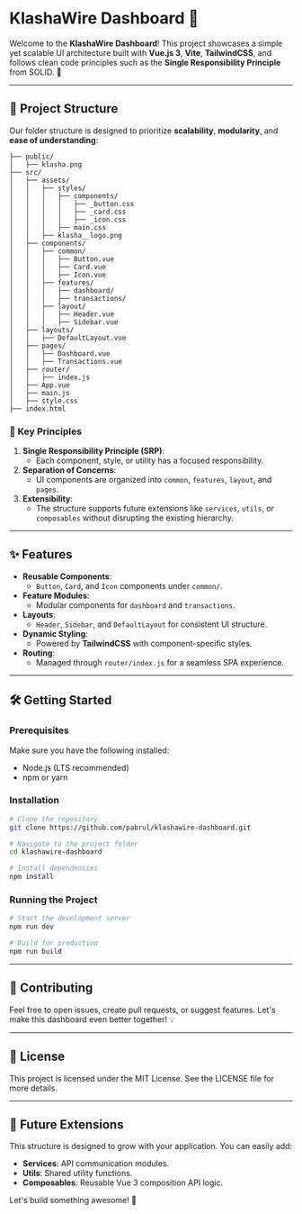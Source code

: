 # KlashaWire Dashboard 🚀

Welcome to the **KlashaWire Dashboard**! This project showcases a simple yet scalable UI architecture built with **Vue.js 3**, **Vite**, **TailwindCSS**, and follows clean code principles such as the **Single Responsibility Principle** from SOLID. 🎯

---

## 📂 Project Structure

Our folder structure is designed to prioritize **scalability**, **modularity**, and **ease of understanding**:

```
├── public/
│   ├── klasha.png
├── src/
│   ├── assets/
│   │   ├── styles/
│   │   │   ├── components/
│   │   │   │   ├── _button.css
│   │   │   │   ├── _card.css
│   │   │   │   ├── _icon.css
│   │   │   ├── main.css
│   │   ├── klasha__logo.png
│   ├── components/
│   │   ├── common/
│   │   │   ├── Button.vue
│   │   │   ├── Card.vue
│   │   │   ├── Icon.vue
│   │   ├── features/
│   │   │   ├── dashboard/
│   │   │   ├── transactions/
│   │   ├── layout/
│   │   │   ├── Header.vue
│   │   │   ├── Sidebar.vue
│   ├── layouts/
│   │   ├── DefaultLayout.vue
│   ├── pages/
│   │   ├── Dashboard.vue
│   │   ├── Transactions.vue
│   ├── router/
│   │   ├── index.js
│   ├── App.vue
│   ├── main.js
│   ├── style.css
├── index.html
```

### 🔑 Key Principles

1. **Single Responsibility Principle (SRP)**:
   - Each component, style, or utility has a focused responsibility.
2. **Separation of Concerns**:
   - UI components are organized into `common`, `features`, `layout`, and `pages`.
3. **Extensibility**:
   - The structure supports future extensions like `services`, `utils`, or `composables` without disrupting the existing hierarchy.

---

## ✨ Features

- **Reusable Components**:
  - `Button`, `Card`, and `Icon` components under `common/`.
- **Feature Modules**:
  - Modular components for `dashboard` and `transactions`.
- **Layouts**:
  - `Header`, `Sidebar`, and `DefaultLayout` for consistent UI structure.
- **Dynamic Styling**:
  - Powered by **TailwindCSS** with component-specific styles.
- **Routing**:
  - Managed through `router/index.js` for a seamless SPA experience.

---

## 🛠️ Getting Started

### Prerequisites

Make sure you have the following installed:

- Node.js (LTS recommended)
- npm or yarn

### Installation

```bash
# Clone the repository
git clone https://github.com/pabrul/klashawire-dashboard.git

# Navigate to the project folder
cd klashawire-dashboard

# Install dependencies
npm install
```

### Running the Project

```bash
# Start the development server
npm run dev

# Build for production
npm run build
```

---

## 🤝 Contributing

Feel free to open issues, create pull requests, or suggest features. Let's make this dashboard even better together! 💡

---

## 📜 License

This project is licensed under the MIT License. See the LICENSE file for more details.

---

## 🚀 Future Extensions

This structure is designed to grow with your application. You can easily add:

- **Services**: API communication modules.
- **Utils**: Shared utility functions.
- **Composables**: Reusable Vue 3 composition API logic.

Let's build something awesome! 🌟
